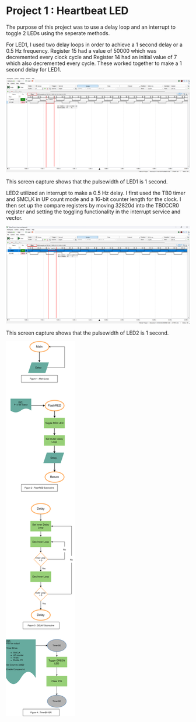 # Project 1 : Heartbeat LED

The purpose of this project was to use a delay loop and an interrupt to toggle 2 LEDs using the seperate methods.

For LED1, I used two delay loops in order to achieve a 1 second delay or a 0.5 Hz frequency. Register 15 had a value of 50000 which was decremented every clock cycle and Register 14 had an initial value of 7 which also decremented every cycle. These worked together to make a 1 second delay for LED1.

![Picture](LED1_PulseWidth.png)

This screen capture shows that the pulsewidth of LED1 is 1 second.

LED2 utilized an interrupt to make a 0.5 Hz delay. I first used the TB0 timer and SMCLK in UP count mode and a 16-bit counter length for the clock. I then set up the compare registers by moving 32820d into the TB0CCR0 register and setting the toggling functionality in the interrupt service and vector.

![Picture](LED2_PulseWidth.png)

This screen capture shows that the pulsewidth of LED2 is 1 second. 

![Picture](Project1_Flowchart.drawio.svg)

